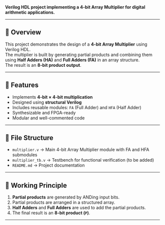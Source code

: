 **Verilog HDL project implementing a 4-bit Array Multiplier for digital arithmetic applications.**  

---

## 📌 Overview  
This project demonstrates the design of a **4-bit Array Multiplier** using Verilog HDL.  
The multiplier is built by generating partial products and combining them using **Half Adders (HA)** and **Full Adders (FA)** in an array structure.  
The result is an **8-bit product output**.  

---

## 🔹 Features  
- Implements **4-bit × 4-bit multiplication**  
- Designed using **structural Verilog**  
- Includes reusable modules: `FA` (Full Adder) and `HFA` (Half Adder)  
- Synthesizable and FPGA-ready  
- Modular and well-commented code  

---

## 🔹 File Structure  
- `multiplier.v` → Main 4-bit Array Multiplier module with FA and HFA submodules  
- `multiplier_tb.v` → Testbench for functional verification (to be added)  
- `README.md` → Project documentation  

---

## 🔹 Working Principle  
1. **Partial products** are generated by ANDing input bits.  
2. Partial products are arranged in a structured array.  
3. **Half Adders** and **Full Adders** are used to add the partial products.  
4. The final result is an **8-bit product (`P`)**.  

---

